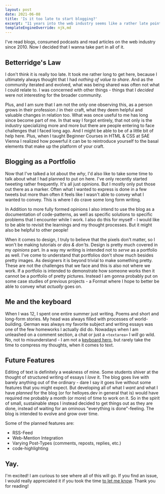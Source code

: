 ```yaml
---
layout: post
date: 2021-06-08
title: 'Is it too late to start blogging?'
excerpt: "11 years into the web industry seems like a rather late point to start blogging. But I'm gonna attempt it anyway."
templateEngineOverride: njk,md
---
```


I've read blogs, consumed podcasts and read articles on the web industry since 2010. Now I decided that I wanna take part in all of it.

## Betterridge's Law

I don't think it is really too late. It took me rather long to get here, because I ultimately always thought that I had _nothing of value to share_. And as the community iterated and evolved, what was being shared was often not what I could relate to. I was concerned with other things - things that I _decided_ were not interesting for the broader community.

Plus, and I am sure that I am not the only one observing this, as a person grows in their profession / in their craft, what they deem helpful and valuable changes in relation too. What was once useful to me has long since become part of me. In that way I forgot entirely, that not only is the industry specializing more and more but there are people entering to face challenges that I faced long ago. And I might be able to be of a little bit of help here. Plus, when I taught Beginner Courses in HTML & CSS at SAE Vienna I realized how powerful it can be to reintroduce yourself to the basal elements that make up the platform of your craft.

## Blogging as a Portfolio

Now that I've talked a lot about the _why_, I'd also like to take some time to talk about what I had planned to put on here. I've only recently started tweeting rather frequently. It's all just opinions. But I mostly only put those out there as a marker. Often what I wanted to express is done in a few tweets but more than often it feels like I wasn't able to convey what I wanted to convey. This is where I do crave some long form writing.

In Addition to more fully formed opinions I also intend to use the blog as a documentation of code-patterns, as well as specific solutions to specific problems that I encounter while I work. I also do this for myself - I would like to be able to revisit the learnings and my thought processes. But it might also be helpful to other people!

When it comes to design, I truly to believe that the pixels don't matter, so I won't be making tutorials or _dos & don'ts_. Design is pretty much covered in my _opinions_ part. In a way my writing is intended not to _serve_ as a portfolio as well. I've come to understand that portfolios don't show much besides pretty images. As designers it is beyond trivial to make something pretty. These are not the challenges that we face and this is also not where we work. If a portfolio is intended to demonstrate how someone works then it cannot be a portfolio of pretty pictures. Instead I am gonna probably put on some case studies of previous projects - a Format where I hope to better be able to convey what _actually_ goes on.

## Me and the keyboard

When I was 12, I spent one entire summer just writing. Poems and short and long-form stories. My head was always filled with processes of world-building. German was always my favorite subject and writing essays was one of the few homeworks I actually did do. Nowadays when I am unleashed on a comment section, a chat or just a `<textarea>` I _will_ go wild. No, not to misunderstand - I am not a [keyboard hero](https://www.urbandictionary.com/define.php?term=Keyboard%20hero), but rarely take the time to compress my thoughts, when it comes to text.

## Future Features

Editing of text is definitely a weakness of mine. Some students shiver at the thought of structured writing of essays I _love_ it. The blog goes live with barely anything out of the ordinary - dare I say it goes live without some features that you might expect. But developing all of what I _want_ and what I have _planned_ for the blog (or for helloyes.dev in general that is) would have required me probably a month (or more) of time to work on it. So in the spirit of small, sustainable steps I instead decided to get things out as they are done, instead of waiting for an ominous "everything is done"-feeling. The blog is intended to evolve and grow over time.

Some of the planned features are:

+ RSS-Feed
+ Web-Mention Integration
+ Varying Post-Types (comments, reposts, replies, etc.)
+ code-highlighting

## Yay.

I'm excited! I am curious to see where all of this will go. If you find an issue, I would really appreciated it if you took the time [to let me know](https://github.com/nachtfunke/helloyes/issues). Thank you for reading!